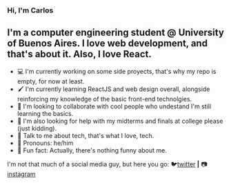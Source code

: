 ### Hi, I'm Carlos

## I'm a computer engineering student @ University of Buenos Aires. I love web development, and that's about it. Also, I love React.

- 💻 I'm currently working on some side proyects, that's why my repo is empty, for now at least.
- 🖌️ I'm currently learning ReactJS and web design overall, alongside reinforcing my knowledge of the basic front-end technolgies.
- 🧠 I'm looking to collaborate with cool people who undestand I'm still learning the basics.
- 📖 I'm also looking for help with my midterms and finals at college please (just kidding).
- 💾 Talk to me about tech, that's what I love, tech.
- 👨 Pronouns: he/him
- 🤬 Fun fact: Actually, there's nothing funny about me.

I'm not that much of a social media guy, but here you go: 🐦[twitter][twitter] **|** 📷[instagram][instagram]

[twitter]: https://twitter.com/itscarlosecp
[instagram]: https://www.instagram.com/itscarlosecp/
